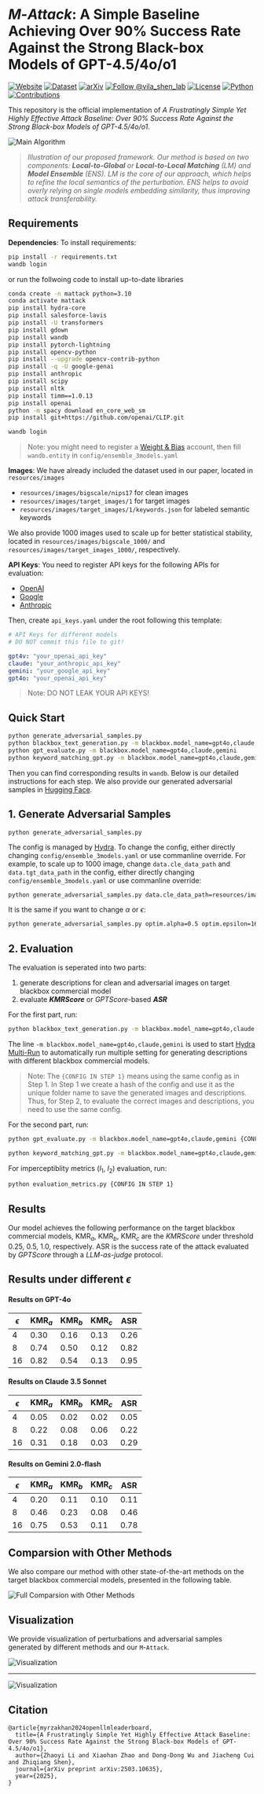 # $M\text{-}Attack$: A Simple Baseline Achieving Over 90% Success Rate Against the Strong Black-box Models of GPT-4.5/4o/o1

[![Website](https://img.shields.io/badge/📱-website-purple)](https://vila-lab.github.io/M-Attack-Website/)
[![Dataset](https://img.shields.io/badge/🤖-dataset-orange)](https://huggingface.co/datasets/MBZUAI-LLM/M-Attack_AdvSamples)
<a href="https://arxiv.org/abs/2503.10635"><img src="https://img.shields.io/badge/arXiv-2406.07545-b31b1b.svg" alt="arXiv"></a>
[![Follow @vila_shen_lab](https://img.shields.io/twitter/url?url=https%3A%2F%2Fx.com%2Fvila_shen_lab&label=Follow%20%40vila_shen_lab)](https://x.com/vila_shen_lab)
[![License](https://img.shields.io/badge/License-MIT-gold)](https://github.com/VILA-Lab/M-Attack?tab=MIT-1-ov-file)
[![Python](https://img.shields.io/badge/python-3.10%2B-blue)](https://www.python.org/downloads/release/python-3100/)
[![Contributions](https://img.shields.io/badge/contributions-welcome-green)](https://github.com/VILA-Lab/M-Attack/issues)

This repository is the official implementation of *A Frustratingly Simple Yet Highly Effective Attack Baseline: Over 90% Success Rate Against the Strong Black-box Models of GPT-4.5/4o/o1*.

![Main Algorithm](resources/readme/main_alg.png)
> *Illustration of our proposed framework. Our method is based on two components: ***Local-to-Global*** or ***Local-to-Local Matching*** (LM) and ***Model Ensemble*** (ENS). LM is the core of our approach, which helps to refine the local semantics of the perturbation. ENS helps to avoid overly relying on single models embedding similarity, thus improving attack transferability.*

## Requirements

**Dependencies**: To install requirements:

```bash
pip install -r requirements.txt
wandb login
```

or run the follwoing code to install up-to-date libraries

```bash
conda create -n mattack python=3.10
conda activate mattack
pip install hydra-core
pip install salesforce-lavis
pip install -U transformers
pip install gdown
pip install wandb
pip install pytorch-lightning
pip install opencv-python
pip install --upgrade opencv-contrib-python
pip install -q -U google-genai
pip install anthropic
pip install scipy
pip install nltk
pip install timm==1.0.13
pip install openai
python -m spacy download en_core_web_sm
pip install git+https://github.com/openai/CLIP.git

wandb login
```

> Note: you might need to register a [Weight & Bias](https://wandb.ai/) account, then fill `wandb.entity` in `config/ensemble_3models.yaml`

**Images**: We have already included the dataset used in our paper, located in `resources/images`

- `resources/images/bigscale/nips17` for clean images
- `resources/images/target_images/1` for target images
- `resources/images/target_images/1/keywords.json` for labeled semantic keywords

We also provide 1000 images used to scale up for better statistical stability, located in `resources/images/bigscale_1000/` and `resources/images/target_images_1000/`, respectively.

**API Keys**: You need to register API keys for the following APIs for evaluation:

- [OpenAI](https://platform.openai.com/api-keys)
- [Google](https://console.cloud.google.com/apis/api/genai-api.googleapis.com/overview?project=mattack)
- [Anthropic](https://console.anthropic.com/settings/keys)

Then, create `api_keys.yaml` under the root following this template:

```yaml
# API Keys for different models
# DO NOT commit this file to git!

gpt4v: "your_openai_api_key"
claude: "your_anthropic_api_key"
gemini: "your_google_api_key" 
gpt4o: "your_openai_api_key"
```

> Note: DO NOT LEAK YOUR API KEYS!

## Quick Start

```bash
python generate_adversarial_samples.py
python blackbox_text_generation.py -m blackbox.model_name=gpt4o,claude,gemini
python gpt_evaluate.py -m blackbox.model_name=gpt4o,claude,gemini
python keyword_matching_gpt.py -m blackbox.model_name=gpt4o,claude,gemini
```

Then you can find corresponding results in `wandb`. Below is our detailed instructions for each step. We also provide our generated adversarial samples in [Hugging Face](https://huggingface.co/datasets/MBZUAI-LLM/M-Attack_AdvSamples).

## 1. Generate Adversarial Samples

```train
python generate_adversarial_samples.py 
```

The config is managed by [Hydra](https://hydra.cc/). To change the config, either directly changing `config/ensemble_3models.yaml` or use commanline override. For example, to scale up to 1000 image, change `data.cle_data_path` and `data.tgt_data_path` in the config, either directly changing `config/ensemble_3models.yaml` or use commanline override:

```bash
python generate_adversarial_samples.py data.cle_data_path=resources/images/bigscale_1000 data.tgt_data_path=resources/images/target_images_1000
```

It is the same if you want to change $\alpha$ or $\epsilon$:

```bash
python generate_adversarial_samples.py optim.alpha=0.5 optim.epsilon=16
```

## 2. Evaluation

The evaluation is seperated into two parts:

1. generate descriptions for clean and adversarial images on target blackbox commercial model
2. evaluate ***KMRScore*** or *GPTScore*-based ***ASR***

For the first part, run:

```bash
python blackbox_text_generation.py -m blackbox.model_name=gpt4o,claude,gemini {CONFIG IN STEP 1}
```

The line `-m blackbox.model_name=gpt4o,claude,gemini` is used to start [Hydra Multi-Run](https://hydra.cc/docs/tutorials/basic/running_your_app/multi-run/) to automatically run multiple setting for generating descriptions with different blackbox commercial models.

> Note: The `{CONFIG IN STEP 1}` means using the same config as in Step 1. In Step 1 we create a hash of the config and use it as the unique folder name to save the generated images and descriptions. Thus, for Step 2, to evaluate the correct images and descriptions, you need to use the same config.

For the second part, run:

```bash
python gpt_evaluate.py -m blackbox.model_name=gpt4o,claude,gemini {CONFIG IN STEP 1}
```

```bash
python keyword_matching_gpt.py -m blackbox.model_name=gpt4o,claude,gemini {CONFIG IN STEP 1}
```

For imperceptiblity metrics ($l_1$, $l_2$) evaluation, run:

```bash
python evaluation_metrics.py {CONFIG IN STEP 1}
```


## Results

Our model achieves the following performance on the target blackbox commercial models, $\text{KMR}_a$, $\text{KMR}_b$, $\text{KMR}_c$ are the *KMRScore* under threshold 0.25, 0.5, 1.0, respectively. $\text{ASR}$ is the success rate of the attack evaluated by *GPTScore* through a *LLM-as-judge* protocol.

## Results under different $\epsilon$

#### Results on GPT-4o

| $\epsilon$   | $\text{KMR}_a$ | $\text{KMR}_b$ | $\text{KMR}_c$ | $\text{ASR}$  |
|----|------|------|------|------|
| 4  | 0.30 | 0.16 | 0.13 | 0.26 |
| 8  | 0.74 | 0.50 | 0.12 | 0.82 |
| 16 | 0.82 | 0.54 | 0.13 | 0.95 |

#### Results on Claude 3.5 Sonnet

| $\epsilon$   | $\text{KMR}_a$ | $\text{KMR}_b$ | $\text{KMR}_c$ | $\text{ASR}$  |
|----|------|------|------|------|
| 4  | 0.05 | 0.02 | 0.02 | 0.05 |
| 8  | 0.22 | 0.08 | 0.06 | 0.22 |
| 16 | 0.31 | 0.18 | 0.03 | 0.29 |

#### Results on Gemini 2.0-flash

| $\epsilon$   | $\text{KMR}_a$ | $\text{KMR}_b$ | $\text{KMR}_c$ | $\text{ASR}$  |
|----|------|------|------|------|
| 4  | 0.20 | 0.11 | 0.10 | 0.11 |
| 8  | 0.46 | 0.23 | 0.08 | 0.46 |
| 16 | 0.75 | 0.53 | 0.11 | 0.78 |

## Comparsion with Other Methods

We also compare our method with other state-of-the-art methods on the target blackbox commercial models, presented in the following table.

![Full Comparsion with Other Methods](resources/readme/table.png)

## Visualization

We provide visualization of perturbations and adversarial samples generated by different methods and our $\mathbf{\mathtt{M}}\text{-}\mathbf{\mathtt{Attack}}$.

![Visualization](resources/readme/vis_perturbation.png)

***

![Visualization](resources/readme/vis_adv_sample.png)

## Citation

```
@article{myrzakhan2024openllmleaderboard,
  title={A Frustratingly Simple Yet Highly Effective Attack Baseline: Over 90% Success Rate Against the Strong Black-box Models of GPT-4.5/4o/o1},
  author={Zhaoyi Li and Xiaohan Zhao and Dong-Dong Wu and Jiacheng Cui and Zhiqiang Shen},
  journal={arXiv preprint arXiv:2503.10635},
  year={2025},
}
```
